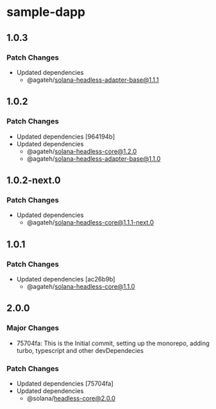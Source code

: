 # sample-dapp

## 1.0.3

### Patch Changes

- Updated dependencies
  - @agateh/solana-headless-adapter-base@1.1.1

## 1.0.2

### Patch Changes

- Updated dependencies [964194b]
- Updated dependencies
  - @agateh/solana-headless-core@1.2.0
  - @agateh/solana-headless-adapter-base@1.1.0

## 1.0.2-next.0

### Patch Changes

- Updated dependencies
  - @agateh/solana-headless-core@1.1.1-next.0

## 1.0.1

### Patch Changes

- Updated dependencies [ac26b9b]
  - @agateh/solana-headless-core@1.1.0

## 2.0.0

### Major Changes

- 75704fa: This is the Initial commit, setting up the monorepo, adding turbo, typescript and other devDependecies

### Patch Changes

- Updated dependencies [75704fa]
- Updated dependencies
  - @solana/headless-core@2.0.0
